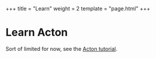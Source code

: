 +++
title = "Learn"
weight = 2
template = "page.html"
+++

# Learn Acton

Sort of limited for now, see the [Acton tutorial](https://github.com/actonlang/acton/tree/main/docs/tutorial).
